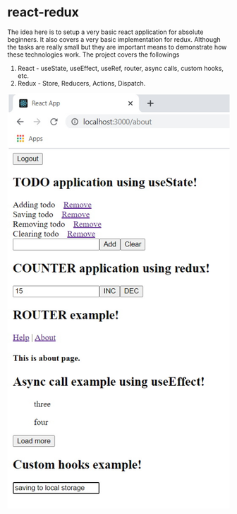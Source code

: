 # react-redux

The idea here is to setup a very basic react application for absolute beginners. It also covers a very basic implementation for redux. Although the tasks are really small but they are important means to demonstrate how these technologies work. The project covers the followings

1. React - useState, useEffect, useRef, router, async calls, custom hooks, etc.
2. Redux - Store, Reducers, Actions, Dispatch.

<img src="Application.jpg" />
